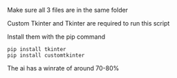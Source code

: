 Make sure all 3 files are in the same folder

Custom Tkinter and Tkinter are required to run this script

Install them with the pip command
```
pip install tkinter
pip install customtkinter
```

The ai has a winrate of around 70-80%
